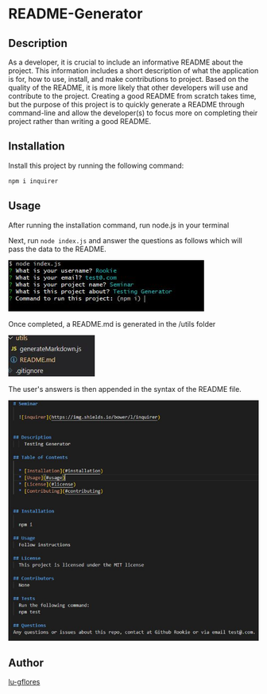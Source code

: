 # README-Generator
 
## Description 
  
As a developer, it is crucial to include an informative README about the project. This information includes a short description of what the application is for, how to use, install, and make contributions to project. Based on the quality of the README, it is more likely that other developers will use and contribute to the project. Creating a good README from scratch takes time, but the purpose of this project is to quickly generate a README through command-line and allow the developer(s) to focus more on completing their project rather than writing a good README.

## Installation

Install this project by running the following command:
  ```javascript
npm i inquirer

  ```

## Usage
After running the installation command, run node.js in your terminal

Next, run ```node index.js``` and answer the questions as follows which will pass the data to the README.


![Question in Terminal](./Assets/Images/questions.jpg)

Once completed, a README.md is generated in the /utils folder

![Readme generated](./Assets/Images/readme.jpg)


The user's answers is then appended in the syntax of the README file.

![Readme text](./Assets/Images/readmeSyntax.jpg)


## Author

[lu-gflores](https://github.com/lu-gflores)

  